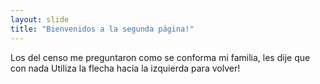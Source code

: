 ```yaml
---
layout: slide
title: "Bienvenidos a la segunda página!"
---
```

Los del censo me preguntaron como se conforma mi familia, les dije que con nada
Utiliza la flecha hacia la izquierda para volver!
